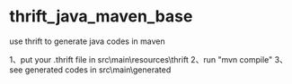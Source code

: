 # thrift_java_maven_base
use thrift to generate java codes in maven

1、put your .thrift file in src\main\resources\thrift 
2、run "mvn compile" 
3、see generated codes in src\main\generated 
